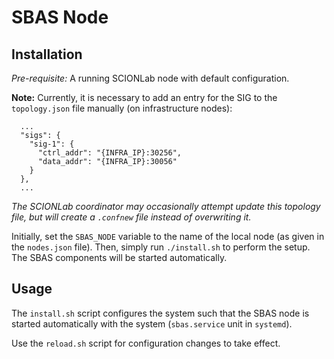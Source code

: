 # SBAS Node

## Installation

*Pre-requisite:* A running SCIONLab node with default configuration.

**Note:** Currently, it is necessary to add an entry for the SIG to the `topology.json` file manually (on infrastructure nodes):
```
  ...
  "sigs": {
    "sig-1": {
      "ctrl_addr": "{INFRA_IP}:30256",
      "data_addr": "{INFRA_IP}:30056"
    }
  },
  ...
```
*The SCIONLab coordinator may occasionally attempt update this topology file, but will create a `.confnew` file instead of overwriting it.*

Initially, set the `SBAS_NODE` variable to the name of the local node (as given
in the `nodes.json` file). Then, simply run `./install.sh` to perform the setup.
The SBAS components will be started automatically.

## Usage

The `install.sh` script configures the system such that the SBAS node is started automatically with the system (`sbas.service` unit in `systemd`).

Use the `reload.sh` script for configuration changes to take effect.
